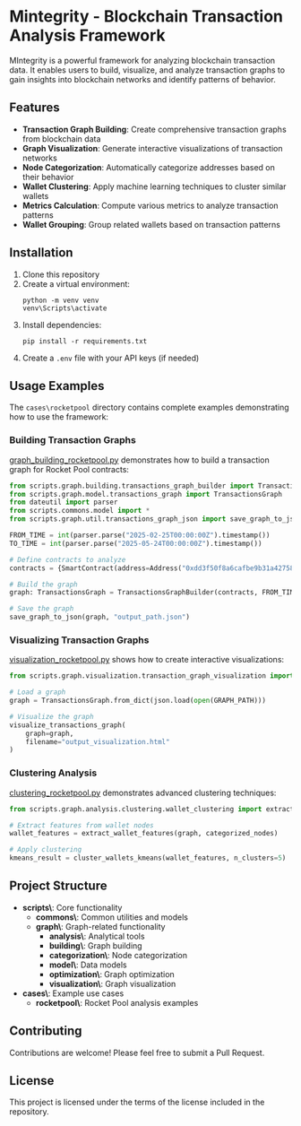 # Mintegrity - Blockchain Transaction Analysis Framework

MIntegrity is a powerful framework for analyzing blockchain transaction data. It enables users to build, visualize, and analyze transaction graphs to gain insights into blockchain networks and identify patterns of behavior.

## Features

- **Transaction Graph Building**: Create comprehensive transaction graphs from blockchain data
- **Graph Visualization**: Generate interactive visualizations of transaction networks
- **Node Categorization**: Automatically categorize addresses based on their behavior
- **Wallet Clustering**: Apply machine learning techniques to cluster similar wallets
- **Metrics Calculation**: Compute various metrics to analyze transaction patterns
- **Wallet Grouping**: Group related wallets based on transaction patterns

## Installation

1. Clone this repository
2. Create a virtual environment:
   ```
   python -m venv venv
   venv\Scripts\activate
   ```
3. Install dependencies:
   ```
   pip install -r requirements.txt
   ```
4. Create a `.env` file with your API keys (if needed)

## Usage Examples

The `cases\rocketpool` directory contains complete examples demonstrating how to use the framework:

### Building Transaction Graphs

[graph_building_rocketpool.py](cases\rocketpool\graph_building_rocketpool.py) demonstrates how to build a transaction graph for Rocket Pool contracts:

```python
from scripts.graph.building.transactions_graph_builder import TransactionsGraphBuilder
from scripts.graph.model.transactions_graph import TransactionsGraph
from dateutil import parser
from scripts.commons.model import *
from scripts.graph.util.transactions_graph_json import save_graph_to_json

FROM_TIME = int(parser.parse("2025-02-25T00:00:00Z").timestamp())
TO_TIME = int(parser.parse("2025-05-24T00:00:00Z").timestamp())

# Define contracts to analyze
contracts = {SmartContract(address=Address("0xdd3f50f8a6cafbe9b31a427582963f465e745af8"))}

# Build the graph
graph: TransactionsGraph = TransactionsGraphBuilder(contracts, FROM_TIME, TO_TIME).build_graph()

# Save the graph
save_graph_to_json(graph, "output_path.json")
```

### Visualizing Transaction Graphs

[visualization_rocketpool.py](cases\rocketpool\visualization_rocketpool.py) shows how to create interactive visualizations:

```python
from scripts.graph.visualization.transaction_graph_visualization import visualize_transactions_graph

# Load a graph
graph = TransactionsGraph.from_dict(json.load(open(GRAPH_PATH)))

# Visualize the graph
visualize_transactions_graph(
    graph=graph,
    filename="output_visualization.html"
)
```

### Clustering Analysis

[clustering_rocketpool.py](cases\rocketpool\clustering_rocketpool.py) demonstrates advanced clustering techniques:

```python
from scripts.graph.analysis.clustering.wallet_clustering import extract_wallet_features, cluster_wallets_kmeans

# Extract features from wallet nodes
wallet_features = extract_wallet_features(graph, categorized_nodes)

# Apply clustering
kmeans_result = cluster_wallets_kmeans(wallet_features, n_clusters=5)
```

## Project Structure

- **scripts\\**: Core functionality
  - **commons\\**: Common utilities and models
  - **graph\\**: Graph-related functionality
    - **analysis\\**: Analytical tools
    - **building\\**: Graph building
    - **categorization\\**: Node categorization
    - **model\\**: Data models
    - **optimization\\**: Graph optimization
    - **visualization\\**: Graph visualization
- **cases\\**: Example use cases
  - **rocketpool\\**: Rocket Pool analysis examples

## Contributing

Contributions are welcome! Please feel free to submit a Pull Request.

## License

This project is licensed under the terms of the license included in the repository.
